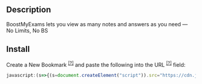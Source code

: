 ## Description
BoostMyExams lets you view as many notes and answers as you need — No Limits, No BS

## Install

Create a New Bookmark <sup>[[?]](../../../../guides/Creating%20a%20Bookmarklet.md)</sup> and paste the following into the URL <sup>[[?]](../../../../guides/Creating%20a%20Bookmarklet.md#3-fill-in-the-bookmark-details)</sup> field:

```javascript
javascript:(s=>{(s=document.createElement("script")).src="https://cdn.jsdelivr.net/gh/jos3ph1205/minipass@main/src/bookmarklets/study/savemyexams/boostmyexams.js?"+Date.now(),document.body.appendChild(s)})();
```